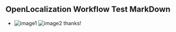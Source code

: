 ## OpenLocalization Workflow Test MarkDown
* ![image1](.\9cfa1dc6-ef7e-4c1a-a6da-be2f2434cd06.PNG)   ![image2](.\bf26c687-18c6-4d5c-8d33-e8f2c1701ede.png) 
thanks!